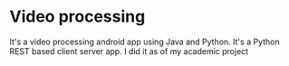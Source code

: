 # Video processing
It's a video processing android app using Java and Python. It's a Python REST based client server app. I did it as of my academic project
